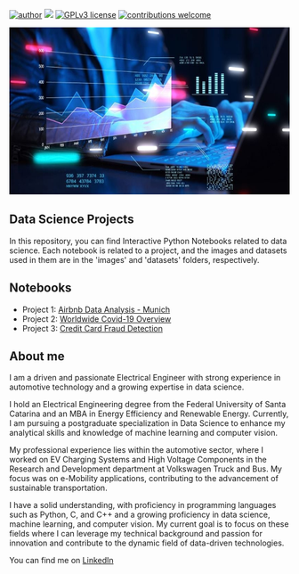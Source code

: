 [![author](https://img.shields.io/badge/author-hugomaestri-red.svg)](https://www.linkedin.com/in/hugo-guilherme-maestri/) 
[![](https://img.shields.io/badge/python-3.12+-blue?logo=python)](https://www.python.org/downloads/release/python-3125/)
[![GPLv3 license](https://img.shields.io/badge/License-GPLv3-blue.svg)](http://perso.crans.org/besson/LICENSE.html) 
[![contributions welcome](https://img.shields.io/badge/contributions-welcome-brightgreen.svg?style=flat)](https://github.com/hugomaestri/data_science/issues)


<p align="center">
  <img src=images/banner-DataScience.jpg alt="banner data science"height=300px>
</p>

## Data Science Projects
In this repository, you can find Interactive Python Notebooks related to data science. Each notebook is related to a project, and the images and datasets used in them are in the 'images' and 'datasets' folders, respectively.

## Notebooks
- Project 1: [Airbnb Data Analysis - Munich](https://github.com/hugomaestri/data_science/blob/faea39ef98cd7f974b1f3984771e0916fb48ecdd/1-Airbnb_data_analysis.ipynb)
- Project 2: [Worldwide Covid-19 Overview](https://github.com/hugomaestri/data_science/blob/6e1fde79914ba1c792cb393a6ba9253ecf2c1207/2-Worldwide_Covid-19_Overview.ipynb)
- Project 3: [Credit Card Fraud Detection](https://github.com/hugomaestri/data_science/blob/6d1835eaa6ccebb06263657124c2fc6d82c6bc5c/3-Credit_Card_Fraud_Detection.ipynb)

## About me 
I am a driven and passionate Electrical Engineer with strong experience in automotive technology and a growing expertise in data science.

I hold an Electrical Engineering degree from the Federal University of Santa Catarina and an MBA in Energy Efficiency and Renewable Energy. Currently, I am pursuing a postgraduate specialization in Data Science to enhance my analytical skills and knowledge of machine learning and computer vision.

My professional experience lies within the automotive sector, where I worked on EV Charging Systems and High Voltage Components in the Research and Development department at Volkswagen Truck and Bus. My focus was on e-Mobility applications, contributing to the advancement of sustainable transportation.

I have a solid understanding, with proficiency in programming languages such as Python, C, and C++ and a growing proficiency in data science, machine learning, and computer vision. My current goal is to focus on these fields where I can leverage my technical background and passion for innovation and contribute to the dynamic field of data-driven technologies.

You can find me on [LinkedIn](https://www.linkedin.com/in/hugo-guilherme-maestri/)



